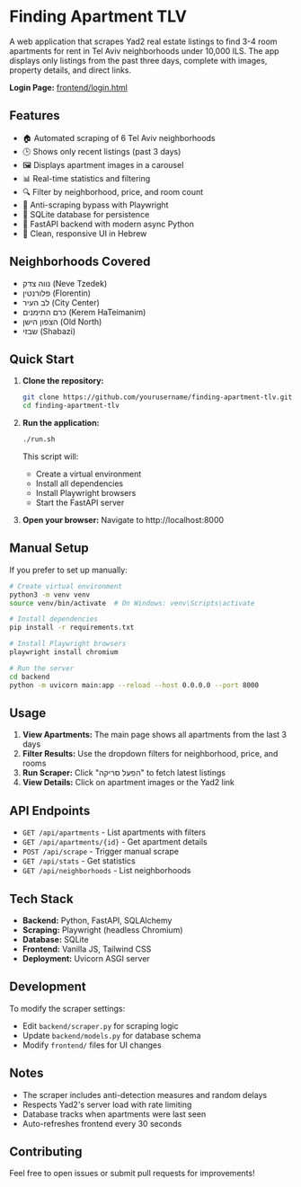 # Finding Apartment TLV

A web application that scrapes Yad2 real estate listings to find 3-4 room apartments for rent in Tel Aviv neighborhoods under 10,000 ILS. The app displays only listings from the past three days, complete with images, property details, and direct links.

**Login Page:** [frontend/login.html](frontend/login.html)

## Features

- 🏠 Automated scraping of 6 Tel Aviv neighborhoods
- 🕒 Shows only recent listings (past 3 days)
- 🖼️ Displays apartment images in a carousel
- 📊 Real-time statistics and filtering
- 🔍 Filter by neighborhood, price, and room count
- 🤖 Anti-scraping bypass with Playwright
- 💾 SQLite database for persistence
- 🚀 FastAPI backend with modern async Python
- 🎨 Clean, responsive UI in Hebrew

## Neighborhoods Covered

- נווה צדק (Neve Tzedek)
- פלורנטין (Florentin)
- לב העיר (City Center)
- כרם התימנים (Kerem HaTeimanim)
- הצפון הישן (Old North)
- שבזי (Shabazi)

## Quick Start

1. **Clone the repository:**
   ```bash
   git clone https://github.com/yourusername/finding-apartment-tlv.git
   cd finding-apartment-tlv
   ```

2. **Run the application:**
   ```bash
   ./run.sh
   ```
   This script will:
   - Create a virtual environment
   - Install all dependencies
   - Install Playwright browsers
   - Start the FastAPI server

3. **Open your browser:**
   Navigate to http://localhost:8000

## Manual Setup

If you prefer to set up manually:

```bash
# Create virtual environment
python3 -m venv venv
source venv/bin/activate  # On Windows: venv\Scripts\activate

# Install dependencies
pip install -r requirements.txt

# Install Playwright browsers
playwright install chromium

# Run the server
cd backend
python -m uvicorn main:app --reload --host 0.0.0.0 --port 8000
```

## Usage

1. **View Apartments:** The main page shows all apartments from the last 3 days
2. **Filter Results:** Use the dropdown filters for neighborhood, price, and rooms
3. **Run Scraper:** Click "הפעל סריקה" to fetch latest listings
4. **View Details:** Click on apartment images or the Yad2 link

## API Endpoints

- `GET /api/apartments` - List apartments with filters
- `GET /api/apartments/{id}` - Get apartment details
- `POST /api/scrape` - Trigger manual scrape
- `GET /api/stats` - Get statistics
- `GET /api/neighborhoods` - List neighborhoods

## Tech Stack

- **Backend:** Python, FastAPI, SQLAlchemy
- **Scraping:** Playwright (headless Chromium)
- **Database:** SQLite
- **Frontend:** Vanilla JS, Tailwind CSS
- **Deployment:** Uvicorn ASGI server

## Development

To modify the scraper settings:
- Edit `backend/scraper.py` for scraping logic
- Update `backend/models.py` for database schema
- Modify `frontend/` files for UI changes

## Notes

- The scraper includes anti-detection measures and random delays
- Respects Yad2's server load with rate limiting
- Database tracks when apartments were last seen
- Auto-refreshes frontend every 30 seconds

## Contributing

Feel free to open issues or submit pull requests for improvements!